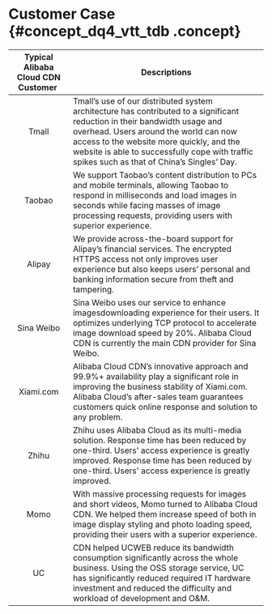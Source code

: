 # Customer Case {#concept_dq4_vtt_tdb .concept}

|Typical Alibaba Cloud CDN Customer |Descriptions|
|:---------------------------------:|------------|
|Tmall|Tmall’s use of our distributed system architecture has contributed to a significant reduction in their bandwidth usage and overhead. Users around the world can now access to the website more quickly, and the website is able to successfully cope with traffic spikes such as that of China’s Singles’ Day.|
|Taobao|We support Taobao’s content distribution to PCs and mobile terminals, allowing Taobao to respond in milliseconds and load images in seconds while facing masses of image processing requests, providing users with superior experience.|
|Alipay|We provide across-the-board support for Alipay’s financial services. The encrypted HTTPS access not only improves user experience but also keeps users’ personal and banking information secure from theft and tampering.|
|Sina Weibo|Sina Weibo uses our service to enhance imagesdownloading experience for their users. It optimizes underlying TCP protocol to accelerate image download speed by 20%. Alibaba Cloud CDN is currently the main CDN provider for Sina Weibo.|
|Xiami.com|Alibaba Cloud CDN’s innovative approach and 99.9%+ availability play a significant role in improving the business stability of Xiami.com.  Alibaba Cloud’s after-sales team guarantees customers quick online response and solution to any problem.|
|Zhihu|Zhihu uses Alibaba Cloud as its multi-media solution. Response time has been reduced by one-third. Users’ access experience is greatly improved. Response time has been reduced by one-third. Users' access experience is greatly improved.|
|Momo|With massive processing requests for images and short videos, Momo turned to Alibaba Cloud CDN. We helped them increase speed of both in image display styling and photo loading speed, providing their users with a superior experience.|
|UC|CDN helped UCWEB reduce its bandwidth consumption significantly across the whole business. Using the OSS storage service, UC has significantly reduced required IT hardware investment and reduced the difficulty and workload of development and O&M.|

